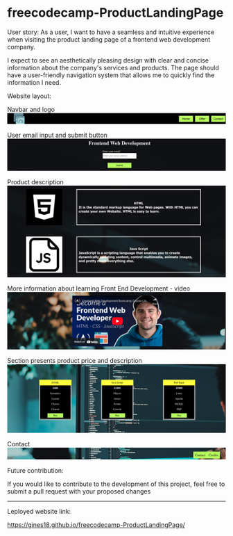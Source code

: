 # freecodecamp-ProductLandingPage

User story:
As a user, I want to have a seamless and intuitive experience when visiting the product landing page of a frontend web development company.

I expect to see an aesthetically pleasing design with clear and concise information about the company's services and products. The page should have a user-friendly navigation system that allows me to quickly find the information I need.

Website layout:

Navbar and logo
<img src="https://github.com/gines18/freecodecamp-ProductLandingPage/blob/main/img/Screenshot%202023-02-10%20at%2018.39.07.png?raw=true"/>

User email input and submit button
<img src="https://github.com/gines18/freecodecamp-ProductLandingPage/blob/main/img/Screenshot%202023-02-10%20at%2018.40.42.png?raw=true"/>

Product description
<img src="https://github.com/gines18/freecodecamp-ProductLandingPage/blob/main/img/Screenshot%202023-02-10%20at%2018.36.25.png?raw=true"/>

More information about learning Front End Development - video
<img src="https://github.com/gines18/freecodecamp-ProductLandingPage/blob/main/img/Screenshot%202023-02-10%20at%2018.36.38.png?raw=true"/>

Section presents product price and description
<img src="https://github.com/gines18/freecodecamp-ProductLandingPage/blob/main/img/Screenshot%202023-02-10%20at%2018.36.55.png?raw=true"/>


Contact 
<img src="https://github.com/gines18/freecodecamp-ProductLandingPage/blob/main/img/Screenshot%202023-02-10%20at%2018.37.06.png?raw=true"/>

Future contribution:

If you would like to contribute to the development of this project, feel free to submit a pull request with your proposed changes

______________________
Leployed website link:

https://gines18.github.io/freecodecamp-ProductLandingPage/
